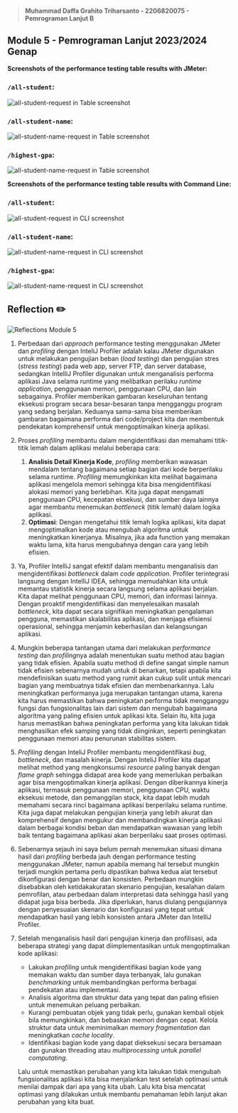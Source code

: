 > #### Muhammad Daffa Grahito Triharsanto - 2206820075 - Pemrograman Lanjut B

## Module 5 - Pemrograman Lanjut 2023/2024 Genap

**Screenshots of the performance testing table results with JMeter:**

### `/all-student`:
![all-student-request in Table screenshot](https://cdn.discordapp.com/attachments/1201794782402187324/1216054175834701906/image.png?ex=65fefdb4&is=65ec88b4&hm=ffdac37b7b1ff0a681c7775c89edc8449ac8ef76655436cdb185f144c2d5ed43&)

### `/all-student-name`:
![all-student-name-request in Table screenshot](https://cdn.discordapp.com/attachments/1201794782402187324/1216055409756995694/image.png?ex=65fefeda&is=65ec89da&hm=d0790c10ffe87e269bfa8280c935db603ae4b4af2b0eef5618dbeceacbd043dc&)

### `/highest-gpa`:
![all-student-name-request in Table screenshot](https://cdn.discordapp.com/attachments/1201794782402187324/1216056073132445707/image.png?ex=65feff79&is=65ec8a79&hm=e087075db889edfa69a34c1a28fb0b35249f503b314c530625f4a9f3fa16a923&)

**Screenshots of the performance testing table results with Command Line:**

### `/all-student`:
![all-student-request in CLI screenshot](https://cdn.discordapp.com/attachments/1201794782402187324/1216059478319960124/image.png?ex=65ff02a4&is=65ec8da4&hm=9668e61f322b380e0d7912ff146fd874c1b1a37700f83f55a0d62d77eee3e7ac&)

### `/all-student-name`:
![all-student-name-request in CLI screenshot](https://cdn.discordapp.com/attachments/1201794782402187324/1216059526252462222/image.png?ex=65ff02b0&is=65ec8db0&hm=e0274ed07e5632df3fe6000052859546a2f0def1b02d494f7aeb5887e3ce41c3&)

### `/highest-gpa`:
![all-student-name-request in CLI screenshot](https://cdn.discordapp.com/attachments/1201794782402187324/1216059575023964231/image.png?ex=65ff02bb&is=65ec8dbb&hm=4773a70900ca1fc1e79d2d4c0767bb15f0cb96c30e7020b7a3e9b43456ac9ea1&)

## Reflection ✏️

![Reflections Module 5](https://cdn.discordapp.com/attachments/1201794782402187324/1216081219675099309/image.png?ex=65ff16e4&is=65eca1e4&hm=782e0dfbe18bf77df00c03e226d8d25bc1ef536a1f728b4398672b9c968f7089&)

1. Perbedaan dari *approach* performance testing menggunakan JMeter dan *profiling* dengan InteliJ Profiler adalah kalau JMeter digunakan untuk melakukan pengujian beban (*load testing*) dan pengujian stres (*stress testing*) pada web app, server FTP, dan server database, sedangkan IntelliJ Profiler digunakan untuk menganalisis performa aplikasi Java selama runtime yang melibatkan perilaku *runtime application*, penggunaan memori, penggunaan CPU, dan lain sebagainya. Profiler memberikan gambaran keseluruhan tentang eksekusi program secara besar-besaran tanpa mengganggu program yang sedang berjalan. Keduanya sama-sama bisa memberikan gambaran bagaimana performa dari code/project kita dan membentuk pendekatan komprehensif untuk mengoptimalkan kinerja aplikasi.

2. Proses *profiling* membantu dalam mengidentifikasi dan memahami titik-titik lemah dalam aplikasi melalui beberapa cara:
   
   1)  **Analisis Detail Kinerja Kode**, *profiling* memberikan wawasan mendalam tentang bagaimana setiap bagian dari kode berperilaku selama runtime. *Profiling* memungkinkan kita melihat bagaimana aplikasi mengelola memori sehingga kita bisa mengidentifikasi alokasi memori yang berlebihan. Kita juga dapat mengamati penggunaan CPU, kecepatan eksekusi, dan sumber daya lainnya agar membantu menemukan *bottleneck* (titik lemah)  dalam logika aplikasi. 
   2) **Optimasi**: Dengan mengetahui titik lemah logika aplikasi, kita dapat mengoptimalkan kode atau mengubah algoritma untuk meningkatkan kinerjanya. Misalnya, jika ada function yang memakan waktu lama, kita harus mengubahnya dengan cara yang lebih efisien.

3. Ya, Profiler IntelliJ sangat efektif dalam membantu menganalisis dan mengidentifikasi *bottleneck* dalam *code application*. Profiler terintegrasi langsung dengan IntelliJ IDEA, sehingga memudahkan kita untuk memantau statistik kinerja secara langsung selama aplikasi berjalan. Kita dapat melihat penggunaan CPU, memori, dan informasi lainnya. Dengan proaktif mengidentifikasi dan menyelesaikan masalah *bottleneck*, kita dapat secara signifikan meningkatkan pengalaman pengguna, memastikan skalabilitas aplikasi, dan menjaga efisiensi operasional, sehingga menjamin keberhasilan dan kelangsungan aplikasi.
   
4. Mungkin beberapa tantangan utama dari melakukan *performance testing* dan *profiling*nya adalah menentukan suatu method atau bagian yang tidak efisien. Apabila suatu method di define sangat simple namun tidak efisien sebenarnya mudah untuk di benarkan, tetapi apabila kita mendefinisikan suatu method yang rumit akan cukup sulit untuk mencari bagian yang membuatnya tidak efisien dan membenarkannya. Lalu meningkatkan performanya juga merupakan tantangan utama, karena kita harus memastikan bahwa peningkatan performa tidak mengganggu fungsi dan fungsionalitas lain dari sistem dan mengubah bagaimana algoritma yang paling efisien untuk aplikasi kita. Selain itu, kita juga harus memastikan bahwa peningkatan performa yang kita lakukan tidak menghasilkan efek samping yang tidak diinginkan, seperti peningkatan penggunaan memori atau penurunan stabilitas sistem.

5. *Profiling* dengan InteliJ Profiler membantu mengidentifikasi *bug*, *bottleneck*, dan masalah kinerja. Dengan InteliJ Profiler kita dapat melihat method yang mengkonsumsi *resource* paling banyak dengan *flame graph* sehingga didapat area kode yang memerlukan perbaikan agar bisa mengoptimalkan kinerja aplikasi. Dengan diberikannya kinerja aplikasi, termasuk penggunaan memori, penggunaan CPU, waktu eksekusi metode, dan pemanggilan stack, kita dapat lebih mudah memahami secara rinci bagaimana aplikasi berperilaku selama runtime. Kita juga dapat melakukan pengujian kinerja yang lebih akurat dan komprehensif dengan mengukur dan membandingkan kinerja aplikasi dalam berbagai kondisi beban dan mendapatkan wawasan yang lebih baik tentang bagaimana aplikasi akan berperilaku saat proses optimasi.

6. Sebenarnya sejauh ini saya belum pernah menemukan situasi dimana hasil dari *profiling* berbeda jauh dengan performance testing menggunakan JMeter, namun apabila memang hal tersebut mungkin terjadi mungkin pertama perlu dipastikan bahwa kedua alat tersebut dikonfigurasi dengan benar dan konsisten. Perbedaan mungkin disebabkan oleh ketidakakuratan skenario pengujian, kesalahan dalam pemrofilan, atau perbedaan dalam interpretasi data sehingga hasil yang didapat juga bisa berbeda. Jika diperlukan, harus diulang pengujiannya dengan penyesuaian skenario dan konfigurasi yang tepat untuk mendapatkan hasil yang lebih konsisten antara JMeter dan IntelliJ Profiler. 

7. Setelah menganalisis hasil dari pengujian kinerja dan profilisasi, ada beberapa strategi yang dapat diimplementasikan untuk mengoptimalkan kode aplikasi:
    - Lakukan *profiling* untuk mengidentifikasi bagian kode yang memakan waktu dan sumber daya terbanyak, lalu gunakan *benchmarking* untuk membandingkan performa berbagai pendekatan atau implementasi.
    - Analisis algoritma dan struktur data yang tepat dan paling efisien untuk menemukan peluang perbaikan.
    - Kurangi pembuatan objek yang tidak perlu, gunakan kembali objek bila memungkinkan, dan bebaskan memori dengan cepat. Kelola struktur data untuk meminimalkan *memory fragmentation* dan meningkatkan *cache locality*.
    - Identifikasi bagian kode yang dapat dieksekusi secara bersamaan dan gunakan threading atau *multiprocessing* untuk *parallel computating*.
  
    Lalu untuk memastikan perubahan yang kita lakukan tidak mengubah fungsionalitas aplikasi kita bisa menjalankan test setelah optimasi untuk menilai dampak dari apa yang kita ubah. Lalu kita bisa mencatat optimasi yang dilakukan untuk membantu pemahaman lebih lanjut akan perubahan yang kita buat.
